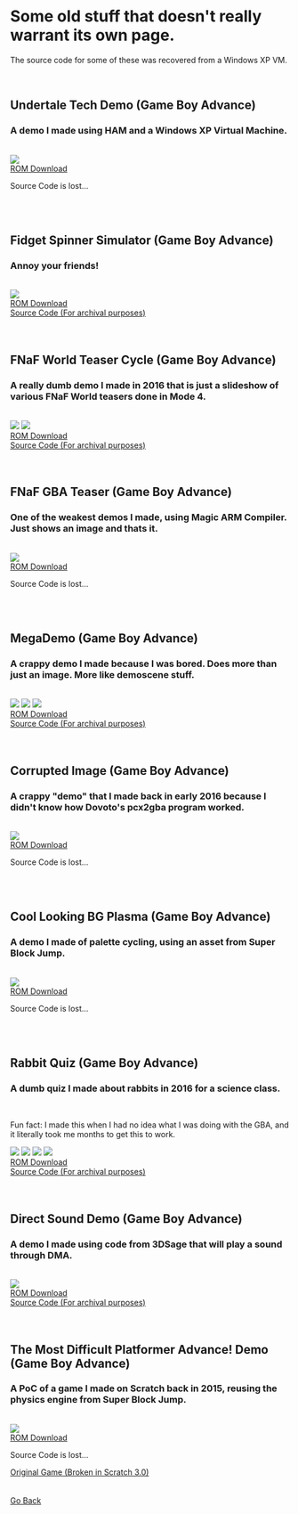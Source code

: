 <html>
<body>
<h1>Some old stuff that doesn't really warrant its own page.</h1>
<p>The source code for some of these was recovered from a Windows XP VM.</p><br />
<h2>Undertale Tech Demo (Game Boy Advance)</h2>
<h3>A demo I made using HAM and a Windows XP Virtual Machine.</h3> <br />
<img src="../images/archive-misc/undertale.png"><br />
<a href="../downloads/Undertale Tech Demo.gba">ROM Download</a><br />
<p>Source Code is lost...</p>
<br />
<br />
<h2>Fidget Spinner Simulator (Game Boy Advance)</h2>
<h3>Annoy your friends!</h3> <br />
<img src="../images/archive-misc/fidget.png"><br />
<a href="../downloads/Fidget Spinner Simulator.gba">ROM Download</a><br />
<a href="../downloads/Fidget Spinner_src.zip">Source Code (For archival purposes)</a><br />
<br />
<br />
<h2>FNaF World Teaser Cycle (Game Boy Advance)</h2>
<h3>A really dumb demo I made in 2016 that is just a slideshow of various FNaF World teasers done in Mode 4.</h3> <br />
<img src="../images/archive-misc/teasercyc0.png">
<img src="../images/archive-misc/teasercyc1.png"><br />
<a href="../downloads/FNaF World Teaser Cycle.gba">ROM Download</a><br />
<a href="../downloads/FNaFWorldTeaserCycle_src.zip">Source Code (For archival purposes)</a><br />
<br />
<br />
<h2>FNaF GBA Teaser (Game Boy Advance)</h2>
<h3>One of the weakest demos I made, using Magic ARM Compiler. Just shows an image and thats it.</h3> <br />
<img src="../images/archive-misc/fnafteaser.png"><br />
<a href="../downloads/FNaF GBA Teaser.gba">ROM Download</a><br />
<p>Source Code is lost...</p>
<br />
<br />
<h2>MegaDemo (Game Boy Advance)</h2>
<h3>A crappy demo I made because I was bored. Does more than just an image. More like demoscene stuff.</h3> <br />
<img src="../images/archive-misc/megademo0.png">
<img src="../images/archive-misc/megademo1.png">
<img src="../images/archive-misc/megademo2.png"><br />
<a href="../downloads/MegaDemo.gba">ROM Download</a><br />
<a href="../downloads/MegaDemo_src.zip">Source Code (For archival purposes)</a><br />
<br />
<br />
<h2>Corrupted Image (Game Boy Advance)</h2>
<h3>A crappy "demo" that I made back in early 2016 because I didn't know how Dovoto's pcx2gba program worked.</h3> <br />
<img src="../images/archive-misc/corrupt.png"><br />
<a href="../downloads/Corrupted Image.gba">ROM Download</a><br />
<p>Source Code is lost...</p>
<br />
<br />
<h2>Cool Looking BG Plasma (Game Boy Advance)</h2>
<h3>A demo I made of palette cycling, using an asset from Super Block Jump.</h3> <br />
<img src="../images/archive-misc/plasma.gif"><br />
<a href="../downloads/Cool Looking BG Plasma (SBJ).gba">ROM Download</a><br />
<p>Source Code is lost...</p>
<br />
<br />
<h2>Rabbit Quiz (Game Boy Advance)</h2>
<h3>A dumb quiz I made about rabbits in 2016 for a science class.</h3> <br />
<p>Fun fact: I made this when I had no idea what I was doing with the GBA, and it literally took me months to get this to work.</p>
<img src="../images/archive-misc/rabbit0.png">
<img src="../images/archive-misc/rabbit1.png">
<img src="../images/archive-misc/rabbit2.png">
<img src="../images/archive-misc/rabbit3.png"><br />
<a href="../downloads/Rabbit Quiz.gba">ROM Download</a><br />
<a href="../downloads/RabbitQuiz_src.zip">Source Code (For archival purposes)</a><br />
<br />
<br />
<h2>Direct Sound Demo (Game Boy Advance)</h2>
<h3>A demo I made using code from 3DSage that will play a sound through DMA.</h3> <br />
<img src="../images/archive-misc/dsdemo.png"><br />
<a href="../downloads/Direct Sound Demo.gba">ROM Download</a><br />
<a href="../downloads/DirectSoundDemo_src.zip">Source Code (For archival purposes)</a><br />
<br />
<br />
<h2>The Most Difficult Platformer Advance! Demo (Game Boy Advance)</h2>
<h3>A PoC of a game I made on Scratch back in 2015, reusing the physics engine from Super Block Jump.</h3> <br />
<img src="../images/archive-misc/tmdpea.gif"><br />
<a href="../downloads/The Most Difficult Platformer Ever Advance! Demo.gba">ROM Download</a><br />
<p>Source Code is lost...</p>
<a href="../downloads/The Most Difficult Platformer Ever!.sb2">Original Game (Broken in Scratch 3.0)</a><br />
</body>
<br />
<br />
<a href="../archive">Go Back</a>
</html>